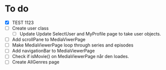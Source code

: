 # To do

- [x] TEST 1123
- [ ] Create user class 
  - [ ] Update Update SelectUser and MyProfile page to take user objects.
- [ ] Add scrollPane to MediaViwerPage
- [ ] Make MediaViewerPage loop through series and episodes
- [ ] Add navigationBar to MediaViewerPage
- [ ] Check if isMovie() on MediaViewerPage når den loades.
- [ ] Create AllGenres page
